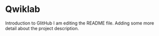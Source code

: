 # Qwiklab
Introduction to GIitHub
I am editing the README file. Adding some more detail about the project description.
